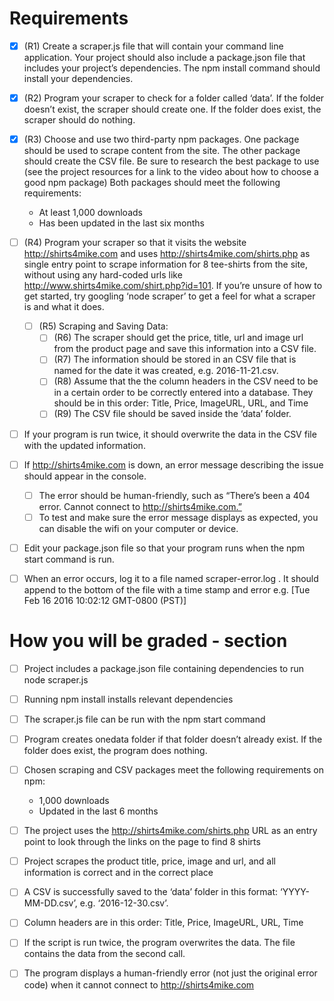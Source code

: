 # Requirements

  - [x] (R1) Create a scraper.js file that will contain your command line application. Your project should also include a package.json file that includes your project’s dependencies. The npm install command should install your dependencies.

  - [x] (R2) Program your scraper to check for a folder called ‘data’. If the folder doesn’t exist, the scraper should create one. If the folder does exist, the scraper should do nothing.

  - [x] (R3) Choose and use two third-party npm packages. One package should be used to scrape content from the site. The other package should create the CSV file. Be sure to research the best package to use (see the project resources for a link to the video about how to choose a good npm package) Both packages should meet the following requirements:
    - At least 1,000 downloads
    - Has been updated in the last six months

  - [ ] (R4) Program your scraper so that it visits the website http://shirts4mike.com and uses http://shirts4mike.com/shirts.php as single entry point to scrape information for 8 tee-shirts from the site, without using any hard-coded urls like http://www.shirts4mike.com/shirt.php?id=101. If you’re unsure of how to get started, try googling ‘node scraper’ to get a feel for what a scraper is and what it does.

    - [ ] (R5) Scraping and Saving Data:
      - [ ] (R6) The scraper should get the price, title, url and image url from the product page and save this information into a CSV file.
      - [ ] (R7) The information should be stored in an CSV file that is named for the date it was created, e.g. 2016-11-21.csv.
      - [ ] (R8) Assume that the the column headers in the CSV need to be in a certain order to be correctly entered into a database. They should be in this order: Title, Price, ImageURL, URL, and Time
      - [ ] (R9) The CSV file should be saved inside the ‘data’ folder.

  - [ ] If your program is run twice, it should overwrite the data in the CSV file with the updated information.
  - [ ] If http://shirts4mike.com is down, an error message describing the issue should appear in the console.

    - [ ] The error should be human-friendly, such as “There’s been a 404 error. Cannot connect to http://shirts4mike.com.”
    - [ ] To test and make sure the error message displays as expected, you can disable the wifi on your computer or device.

  - [ ] Edit your package.json file so that your program runs when the npm start command is run.
  
  - [ ] When an error occurs, log it to a file named scraper-error.log . It should append to the bottom of the file with a time stamp and error e.g. [Tue Feb 16 2016 10:02:12 GMT-0800 (PST)] <error message> 


# How you will be graded - section

  - [ ] Project includes a package.json file containing dependencies to run node scraper.js

  - [ ] Running npm install installs relevant dependencies

  - [ ] The scraper.js file can be run with the npm start command 

  - [ ] Program creates onedata folder if that folder doesn’t already exist. If the folder does exist, the program does nothing.

  - [ ] Chosen scraping and CSV packages meet the following requirements on npm:
    - 1,000 downloads
    - Updated in the last 6 months

  - [ ] The project uses the http://shirts4mike.com/shirts.php URL as an entry point to look through the links on the page to find 8 shirts

  - [ ] Project scrapes the product title, price, image and url, and all information is correct and in the correct place

  - [ ] A CSV is successfully saved to the ‘data’ folder in this format: ‘YYYY-MM-DD.csv’, e.g. ‘2016-12-30.csv’.

  - [ ] Column headers are in this order: Title, Price, ImageURL, URL, Time

  - [ ] If the script is run twice, the program overwrites the data. The file contains the data from the second call. 

  - [ ] The program displays a human-friendly error (not just the original error code) when it cannot connect to http://shirts4mike.com
